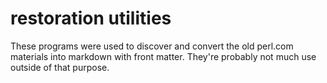 # restoration utilities

These programs were used to discover and convert the old perl.com materials
into markdown with front matter. They're probably not much use outside of
that purpose.
